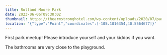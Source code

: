 ```yaml
---
title: Rolland Moore Park
date: 2023-06-06T09:30:02
thumbnail: https://thearmstronghotel.com/wp-content/uploads/2020/07/park-and-playground-aerial-view-web.jpg
location: '{"type":"Point","coordinates":[-105.1016354,40.5564677]}'
---
```

F﻿irst park meetup! Please introduce yourself and your kiddos if you want. 

T﻿he bathrooms are very close to the playground.